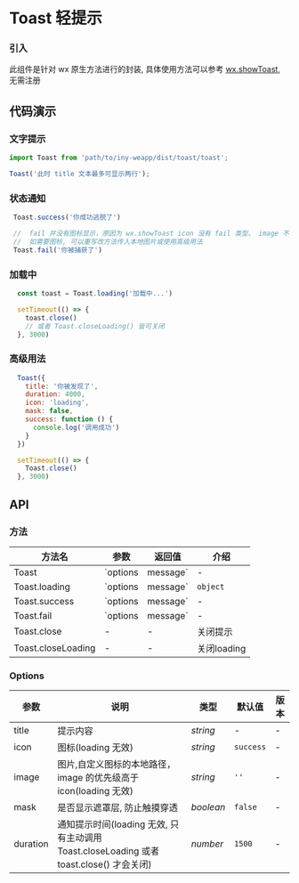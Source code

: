 # Toast 轻提示

### 引入

此组件是针对 wx 原生方法进行的封装, 具体使用方法可以参考 [wx.showToast](https://developers.weixin.qq.com/miniprogram/dev/api/ui/interaction/wx.showToast.html), 无需注册

## 代码演示

### 文字提示

```javascript
import Toast from 'path/to/iny-weapp/dist/toast/toast';

Toast('此时 title 文本最多可显示两行');
```

### 状态通知

```javascript
 Toast.success('你成功逃脱了')

 //  fail 并没有图标显示，原因为 wx.showToast icon 没有 fail 类型、 image 不支持传入非本地图片
 //  如需要图标, 可以重写改方法传入本地图片或使用高级用法 
 Toast.fail('你被捕获了')
```

### 加载中

```javascript
  const toast = Toast.loading('加载中...')

  setTimeout(() => {
    toast.close()
    // 或者 Toast.closeLoading() 皆可关闭
  }, 3000)
```

### 高级用法

```javascript
  Toast({
    title: '你被发现了',
    duration: 4000,
    icon: 'loading',
    mask: false,
    success: function () {
      console.log('调用成功')
    }
  })

  setTimeout(() => {
    Toast.close()
  }, 3000)
```

## API

### 方法

| 方法名 | 参数 | 返回值 | 介绍 |
|-----------|-----------|-----------|-------------|
| Toast | `options | message` | - | 展示提示 |
| Toast.loading | `options | message` | `object` | 展示加载提示 |
| Toast.success | `options | message` | - | 展示成功提示 |
| Toast.fail | `options | message` | - | 展示失败提示 |
| Toast.close | - | - | 关闭提示 |
| Toast.closeLoading | - | - | 关闭loading |

### Options

| 参数 | 说明 | 类型 | 默认值 | 版本 |
|-----------|-----------|-----------|-------------|-------------|
| title | 提示内容 | *string* | - | - |
| icon | 图标(loading 无效) | *string* | `success` | - |
| image | 图片,自定义图标的本地路径，image 的优先级高于 icon(loading 无效) | *string* | `''` | - | - |
| mask | 是否显示遮罩层, 防止触摸穿透 | *boolean* | `false` | - |
| duration | 通知提示时间(loading 无效, 只有主动调用 Toast.closeLoading 或者 toast.close() 才会关闭) | *number* | `1500` |-|
